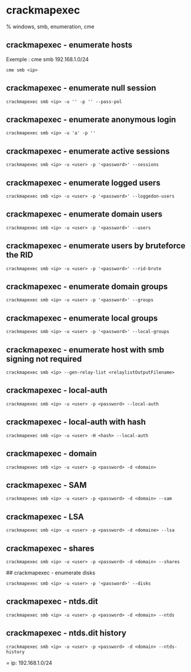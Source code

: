 # crackmapexec

% windows, smb, enumeration, cme

## crackmapexec - enumerate hosts

Exemple : cme smb 192.168.1.0/24

```
cme smb <ip>
```

## crackmapexec - enumerate null session
```
crackmapexec smb <ip> -u '' -p '' --pass-pol
```

## crackmapexec - enumerate anonymous login
```
crackmapexec smb <ip> -u 'a' -p ''
```

## crackmapexec - enumerate active sessions
```
crackmapexec smb <ip> -u <user> -p '<password>' --sessions
```

## crackmapexec - enumerate logged users
```
crackmapexec smb <ip> -u <user> -p '<password>' --loggedon-users
```

## crackmapexec - enumerate domain users
```
crackmapexec smb <ip> -u <user> -p '<password>' --users
```

## crackmapexec - enumerate users by bruteforce the RID
```
crackmapexec smb <ip> -u <user> -p '<password>' --rid-brute
```

## crackmapexec - enumerate domain groups
```
crackmapexec smb <ip> -u <user> -p '<password>' --groups
```

## crackmapexec - enumerate local groups
```
crackmapexec smb <ip> -u <user> -p '<password>' --local-groups
```

## crackmapexec - enumerate host with smb signing not required
```
crackmapexec smb <ip> --gen-relay-list <relaylistOutputFilename>
```

## crackmapexec - local-auth
```
crackmapexec smb <ip> -u <user> -p <password> --local-auth
```

## crackmapexec - local-auth with hash
```
crackmapexec smb <ip> -u <user> -H <hash> --local-auth
```

## crackmapexec - domain
```
crackmapexec smb <ip> -u <user> -p <password> -d <domain>
```

## crackmapexec - SAM
```
crackmapexec smb <ip> -u <user> -p <password> -d <domain> --sam
```

## crackmapexec - LSA
```
crackmapexec smb <ip> -u <user> -p <password> -d <domaine> --lsa
```

## crackmapexec - shares
```
crackmapexec smb <ip> -u <user> -p <password> -d <domain> --shares
```

## crackmapexec - enumerate disks
```
crackmapexec smb <ip> -u <user> -p '<password>' --disks
```

## crackmapexec - ntds.dit
```
crackmapexec smb <ip> -u <user> -p <password> -d <domain> --ntds
```

## crackmapexec - ntds.dit history
```
crackmapexec smb <ip> -u <user> -p <password> -d <domain> --ntds-history
```

= ip: 192.168.1.0/24
